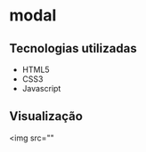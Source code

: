 # modal

## Tecnologias utilizadas
  <ul>
      <li>HTML5</li>
      <li>CSS3</li>
      <li>Javascript</li>
  </ul>
  
 ## Visualização
 
 <img src=""

